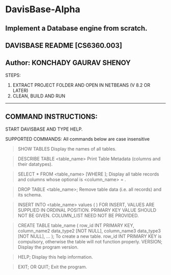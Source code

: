 # DavisBase-Alpha
Implement a Database engine from scratch.
----------------------------------------------------
DAVISBASE README [CS6360.003]
----------------------------------------------------
Author: KONCHADY GAURAV SHENOY
----------------------------------------------------
STEPS:
1. EXTRACT PROJECT FOLDER AND OPEN IN NETBEANS (V 8.2 OR LATER)
2. CLEAN, BUILD AND RUN

----------------------------------------------------
COMMAND INSTRUCTIONS:
----------------------------------------------------
START DAVISBASE AND TYPE HELP.

SUPPORTED COMMANDS:
All commands below are case insensitive
> SHOW TABLES
	Display the names of all tables.
	
> DESCRIBE TABLE <table_name>
	Print Table Metadata (columns and their datatypes).
	
> SELECT * FROM <table_name> [WHERE <condition>];
	Display all table records and columns whose optional <condition> is <column_name> = <value>.
	
> DROP TABLE <table_name>;
	Remove table data (i.e. all records) and its schema.
	
> INSERT INTO <table_name> values (<COMMA SEPARATED VALUES IN ORDINAL ORDER EXCEPT ROW_ID> )
	FOR INSERT, VALUES ARE SUPPLIED IN ORDINAL POSITION. 
	PRIMARY KEY VALUE SHOULD NOT BE GIVEN. COLUMN_LIST NEED NOT BE PROVIDED.
	
>CREATE TABLE table_name (
 row_id INT PRIMARY KEY,
 column_name2 data_type2 [NOT NULL],
 column_name3 data_type3 [NOT NULL],
 ...
 );
	To create a new table. row_id INT PRIMARY KEY is compulsory, otherwise the table will not function properly.
> VERSION;
	Display the program version.
	
> HELP;
	Display this help information.
	
> EXIT; OR QUIT;
	Exit the program.



